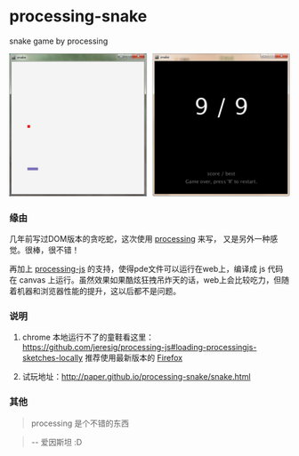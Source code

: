 # processing-snake
snake game by processing

![](./images/game.jpg)

### 缘由

几年前写过DOM版本的贪吃蛇，这次使用 [processing](https://processing.org/) 来写，
又是另外一种感觉。很棒，很不错！

再加上 [processing-js](https://github.com/jeresig/processing-js) 的支持，使得pde文件可以运行在web上，编译成 js 代码在 canvas 上运行。虽然效果如果酷炫狂拽吊炸天的话，web上会比较吃力，但随着机器和浏览器性能的提升，这以后都不是问题。

### 说明

1. chrome 本地运行不了的童鞋看这里：https://github.com/jeresig/processing-js#loading-processingjs-sketches-locally
推荐使用最新版本的 [Firefox](http://www.firefox.com.cn/)

2. 试玩地址：http://paper.github.io/processing-snake/snake.html

### 其他

>  processing 是个不错的东西

>  -- 爱因斯坦 :D
